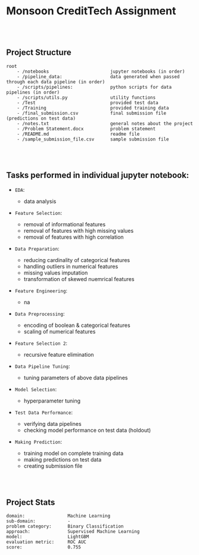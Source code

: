 # Monsoon CreditTech Assignment

<br>
<br>

## Project Structure

```
root
    - /notebooks                       jupyter notebooks (in order)
    - /pipeline_data:                  data generated when passed through each data pipeline (in order)
    - /scripts/pipelines:              python scripts for data pipelines (in order)
    - /scripts/utils.py                utility functions
    - /Test                            provided test data
    - /Training                        provided training data
    - /final_submission.csv            final submission file (predictions on test data)
    - /notes.txt                       general notes about the project
    - /Problem Statement.docx          problem statement
    - /README.md                       readme file
    - /sample_submission_file.csv      sample submission file

```

<br>
<br>

## Tasks performed in individual jupyter notebook:

- `EDA`:
    - data analysis

- `Feature Selection`:
    - removal of informational features
    - removal of features with high missing values
    - removal of features with high correlation

- `Data Preparation`:
    - reducing cardinality of categorical features
    - handling outliers in numerical features
    - missing values imputation
    - transformation of skewed nuemrical features

- `Feature Engineering`:
    - na

- `Data Preprocessing`:
    - encoding of boolean & categorical features
    - scaling of numerical features

- `Feature Selection 2`:
    - recursive feature elimination

- `Data Pipeline Tuning`:
    - tuning parameters of above data pipelines

- `Model Selection`:
    - hyperparameter tuning

- `Test Data Performance`:
    - verifying data pipelines
    - checking model performance on test data (holdout)

- `Making Prediction`:
    - training model on complete training data
    - making predictions on test data
    - creating submission file

<br>
<br>

## Project Stats

```
domain:                Machine Learning
sub-domain:            -
problem category:      Binary Classification
approach:              Supervised Machine Learning
model:                 LightGBM
evaluation metric:     ROC AUC
score:                 0.755
```
